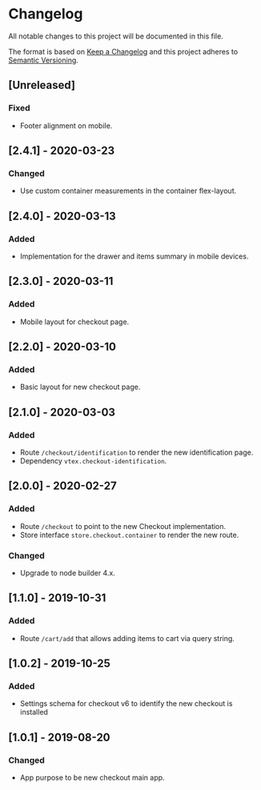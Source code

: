 # Changelog

All notable changes to this project will be documented in this file.

The format is based on [Keep a Changelog](http://keepachangelog.com/en/1.0.0/)
and this project adheres to [Semantic Versioning](http://semver.org/spec/v2.0.0.html).

## [Unreleased]

### Fixed

- Footer alignment on mobile.

## [2.4.1] - 2020-03-23

### Changed

- Use custom container measurements in the container flex-layout.

## [2.4.0] - 2020-03-13

### Added

- Implementation for the drawer and items summary in mobile devices.

## [2.3.0] - 2020-03-11

### Added

- Mobile layout for checkout page.

## [2.2.0] - 2020-03-10

### Added

- Basic layout for new checkout page.

## [2.1.0] - 2020-03-03

### Added

- Route `/checkout/identification` to render the new identification page.
- Dependency `vtex.checkout-identification`.

## [2.0.0] - 2020-02-27

### Added

- Route `/checkout` to point to the new Checkout implementation.
- Store interface `store.checkout.container` to render the new route.

### Changed

- Upgrade to node builder 4.x.

## [1.1.0] - 2019-10-31

### Added

- Route `/cart/add` that allows adding items to cart via query string.

## [1.0.2] - 2019-10-25

### Added

- Settings schema for checkout v6 to identify the new checkout is installed

## [1.0.1] - 2019-08-20

### Changed

- App purpose to be new checkout main app.
